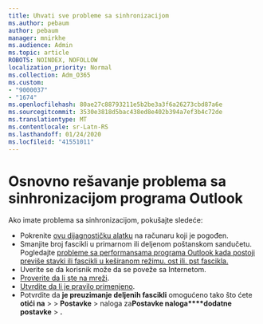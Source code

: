 ```yaml
---
title: Uhvati sve probleme sa sinhronizacijom
ms.author: pebaum
author: pebaum
manager: mnirkhe
ms.audience: Admin
ms.topic: article
ROBOTS: NOINDEX, NOFOLLOW
localization_priority: Normal
ms.collection: Adm_O365
ms.custom:
- "9000037"
- "1674"
ms.openlocfilehash: 80ae27c88793211e5b2be3a3f6a26273cbd87a6e
ms.sourcegitcommit: 3530e3818d5bac438ed8e402b394a7ef3b4c72de
ms.translationtype: MT
ms.contentlocale: sr-Latn-RS
ms.lasthandoff: 01/24/2020
ms.locfileid: "41551011"
---
```

# <a name="basic-outlook-sync-troubleshooting"></a>Osnovno rešavanje problema sa sinhronizacijom programa Outlook

Ako imate problema sa sinhronizacijom, pokušajte sledeće:

- Pokrenite [ovu dijagnostičku alatku](https://aka.ms/sara-outlooksendreceive) na računaru koji je pogođen.
- Smanjite broj fascikli u primarnom ili deljenom poštanskom sandučetu. Pogledajte [probleme sa performansama programa Outlook kada postoji previše stavki ili fascikli u keširanom režimu. ost ili. pst fascikla.](https://support.microsoft.com/help/2768656/outlook-performance-issues-when-there-are-too-many-items-or-folders-in)
- Uverite se da korisnik može da se poveže sa Internetom. 
- [Proverite da li ste na mreži](https://support.office.com/article/2460e4a8-16c7-47fc-b204-b1549275aac9).
- [Utvrdite da li je pravilo primenjeno](https://support.office.com/article/C24F5DEA-9465-4DF4-AD17-A50704D66C59).
- Potvrdite da **je preuzimanje deljenih fascikli** omogućeno tako što ćete **otići na** >  > **Postavke** > naloga za**Postavke naloga****dodatne postavke** > **.**